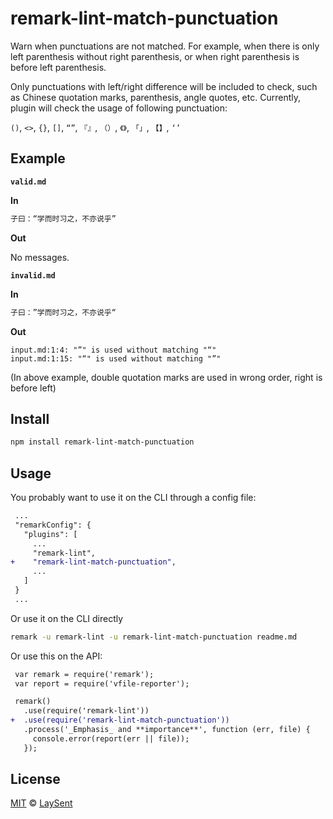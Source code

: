 # remark-lint-match-punctuation

Warn when punctuations are not matched. For example, when there is only left parenthesis without
right parenthesis, or when right parenthesis is before left parenthesis.

Only punctuations with left/right difference will be included to check, such as Chinese quotation
marks, parenthesis, angle quotes, etc. Currently, plugin will check the usage of following
punctuation:

`()`, `<>`, `{}`, `[]`, `“”`, `『』`, `（）`, `《》`, `「」`, `【】`, `‘’`

## Example

**`valid.md`**

**In**

```markdown
子曰：“学而时习之，不亦说乎”
```

**Out**

No messages.

**`invalid.md`**

**In**

```markdown
子曰：”学而时习之，不亦说乎“
```

**Out**

```text
input.md:1:4: "”" is used without matching "“"
input.md:1:15: "“" is used without matching "”"
```

(In above example, double quotation marks are used in wrong order, right is before left)

## Install

```sh
npm install remark-lint-match-punctuation
```

## Usage

You probably want to use it on the CLI through a config file:

```diff
 ...
 "remarkConfig": {
   "plugins": [
     ...
     "remark-lint",
+    "remark-lint-match-punctuation",
     ...
   ]
 }
 ...
```

Or use it on the CLI directly

```sh
remark -u remark-lint -u remark-lint-match-punctuation readme.md
```

Or use this on the API:

```diff
 var remark = require('remark');
 var report = require('vfile-reporter');

 remark()
   .use(require('remark-lint'))
+  .use(require('remark-lint-match-punctuation'))
   .process('_Emphasis_ and **importance**', function (err, file) {
     console.error(report(err || file));
   });
```

## License

[MIT](https://github.com/laysent/remark-lint-plugins/blob/master/LICENSE) © [LaySent](https://github.com/laysent)
